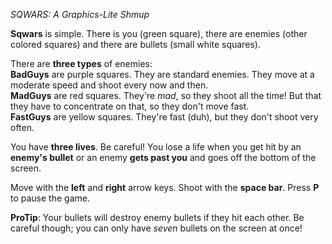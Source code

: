 *SQWARS: A Graphics-Lite Shmup*

__Sqwars__ is simple. There is you (green square), there are enemies (other colored squares) and there are bullets (small white squares).

There are __three types__ of enemies:  
__BadGuys__ are purple squares. They are standard enemies. They move at a moderate speed and shoot every now and then.  
__MadGuys__ are red squares. They're *mad*, so they shoot all the time! But that they have to concentrate on that, so they don't move fast.  
__FastGuys__ are yellow squares. They're fast (duh), but they don't shoot very often.

You have __three lives__. Be careful! You lose a life when you get hit by an __enemy's bullet__ or an enemy __gets past you__ and goes off the bottom of the screen.

Move with the __left__ and __right__ arrow keys. Shoot with the __space bar__. Press __P__ to pause the game.

__ProTip__: Your bullets will destroy enemy bullets if they hit each other. Be careful though; you can only have *seven* bullets on the screen at once!
